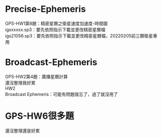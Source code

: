 # Precise-Ephemeris 
GPS-HW1第8題：精密星曆之衛星速度加速度-時間圖 \
  igsxxxxx.sp3：要先依照指示下載並更改精密星曆檔 \
  igs21056.sp3：要先依照指示下載並更改精密星曆檔，20220205前三顆衛星專用 


# Broadcast-Ephemeris
GPS-HW2第4題：廣播星曆計算 \
  還沒整理我好累 \
  HW2 \
  Broadcast Ephemeris：可能有問題我忘了，過了就沒用了 

# GPS-HW6很多題
  還沒整理還是好累 
